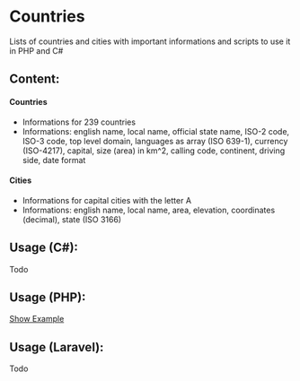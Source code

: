 # Countries
Lists of countries and cities with important informations and scripts to use it in PHP and C#

## Content:
#### Countries
- Informations for 239 countries
- Informations: english name, local name, official state name, ISO-2 code, ISO-3 code, top level domain, languages as array (ISO 639-1), currency (ISO-4217), capital, size (area) in km^2, calling code, continent, driving side, date format

#### Cities
- Informations for capital cities with the letter A
- Informations: english name, local name, area, elevation, coordinates (decimal), state (ISO 3166)

## Usage (C#):
Todo

## Usage (PHP):
[Show Example](./src/examples/php/index.php)

## Usage (Laravel):
Todo
